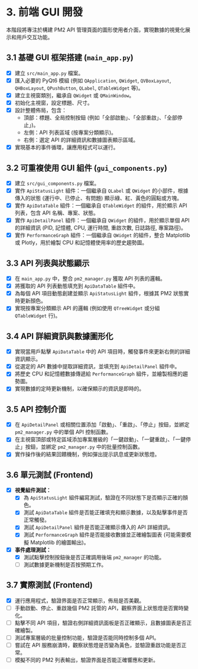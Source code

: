 # 3. 前端 GUI 開發

本階段將專注於構建 PM2 API 管理頁面的圖形使用者介面，實現數據的視覺化展示和用戶交互功能。

## 3.1 基礎 GUI 框架搭建 (`main_app.py`)

*   [x] 建立 `src/main_app.py` 檔案。
*   [x] 匯入必要的 PyQt6 模組 (例如 `QApplication`, `QWidget`, `QVBoxLayout`, `QHBoxLayout`, `QPushButton`, `QLabel`, `QTableWidget` 等)。
*   [x] 建立主視窗類別，繼承自 `QWidget` 或 `QMainWindow`。
*   [x] 初始化主視窗，設定標題、尺寸。
*   [x] 設計整體佈局，包含：
    *   頂部：標題、全局控制按鈕 (例如「全部啟動」、「全部重啟」、「全部停止」)。
    *   左側：API 列表區域 (按專案分類顯示)。
    *   右側：選定 API 的詳細資訊和數據圖表顯示區域。
*   [x] 實現基本的事件循環，讓應用程式可以運行。

## 3.2 可重複使用 GUI 組件 (`gui_components.py`)

*   [x] 建立 `src/gui_components.py` 檔案。
*   [x] 實作 `ApiStatusLight` 組件：一個繼承自 `QLabel` 或 `QWidget` 的小部件，根據傳入的狀態 (運行中、已停止、有問題) 顯示綠、紅、黃色的圓點或方塊。
*   [x] 實作 `ApiDataTable` 組件：一個繼承自 `QTableWidget` 的組件，用於顯示 API 列表，包含 API 名稱、專案、狀態。
*   [x] 實作 `ApiDetailPanel` 組件：一個繼承自 `QWidget` 的組件，用於顯示單個 API 的詳細資訊 (PID, 記憶體, CPU, 運行時間, 重啟次數, 日誌路徑, 專案路徑)。
*   [x] 實作 `PerformanceGraph` 組件：一個繼承自 `QWidget` 的組件，整合 Matplotlib 或 Plotly，用於繪製 CPU 和記憶體使用率的歷史趨勢圖。

## 3.3 API 列表與狀態顯示

*   [x] 在 `main_app.py` 中，整合 `pm2_manager.py` 獲取 API 列表的邏輯。
*   [x] 將獲取的 API 列表動態填充到 `ApiDataTable` 組件中。
*   [x] 為每個 API 項目動態創建並顯示 `ApiStatusLight` 組件，根據其 PM2 狀態實時更新顏色。
*   [x] 實現按專案分類顯示 API 的邏輯 (例如使用 `QTreeWidget` 或分組 `QTableWidget` 行)。

## 3.4 API 詳細資訊與數據圖形化

*   [x] 實現當用戶點擊 `ApiDataTable` 中的 API 項目時，觸發事件來更新右側的詳細資訊顯示。
*   [x] 從選定的 API 數據中提取詳細資訊，並填充到 `ApiDetailPanel` 組件中。
*   [x] 將歷史 CPU 和記憶體數據傳遞給 `PerformanceGraph` 組件，並繪製相應的趨勢圖。
*   [x] 實現數據的定時更新機制，以確保顯示的資訊是即時的。

## 3.5 API 控制介面

*   [x] 在 `ApiDetailPanel` 或相關位置添加「啟動」、「重啟」、「停止」按鈕，並綁定 `pm2_manager.py` 中的單個 API 控制函數。
*   [x] 在主視窗頂部或特定區域添加專案層級的「一鍵啟動」、「一鍵重啟」、「一鍵停止」按鈕，並綁定 `pm2_manager.py` 中的批量控制函數。
*   [x] 實作操作後的結果回饋機制，例如彈出提示訊息或更新狀態燈。

## 3.6 單元測試 (Frontend)

*   [x] **視覺組件測試：**
    *   [x] 為 `ApiStatusLight` 組件編寫測試，驗證在不同狀態下是否顯示正確的顏色。
    *   [x] 測試 `ApiDataTable` 組件是否能正確填充和顯示數據，以及點擊事件是否正常觸發。
    *   [x] 測試 `ApiDetailPanel` 組件是否能正確顯示傳入的 API 詳細資訊。
    *   [x] 測試 `PerformanceGraph` 組件是否能接收數據並正確繪製圖表 (可能需要模擬 Matplotlib 的繪圖輸出)。
*   [x] **事件處理測試：**
    *   [x] 測試點擊控制按鈕後是否正確調用後端 `pm2_manager` 的功能。
    *   [ ] 測試數據更新機制是否按預期工作。

## 3.7 實際測試 (Frontend)

*   [x] 運行應用程式，驗證界面是否正常顯示，佈局是否美觀。
*   [ ] 手動啟動、停止、重啟幾個 PM2 託管的 API，觀察界面上狀態燈是否實時變化。
*   [ ] 點擊不同 API 項目，驗證右側詳細資訊面板是否正確顯示，且數據圖表是否正確繪製。
*   [ ] 測試專案層級的批量控制功能，驗證是否能同時控制多個 API。
*   [ ] 嘗試在 API 服務崩潰時，觀察狀態燈是否變為黃色，並驗證重啟功能是否正常。
*   [ ] 模擬不同的 PM2 列表輸出，驗證界面是否能正確響應和更新。 